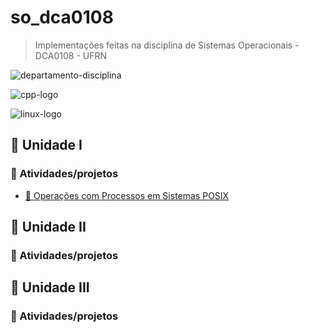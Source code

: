 # so_dca0108

> Implementações feitas na disciplina de Sistemas Operacionais - DCA0108 - UFRN

![departamento-disciplina](https://img.shields.io/badge/dca-Sistemas_operacionais-blue?style=for-the-badge)

![cpp-logo](https://img.shields.io/badge/c++-black?style=for-the-badge)

![linux-logo](https://img.shields.io/badge/linux-yellow?style=for-the-badge&logo=linux&logoColor=black)

## 🚀 Unidade I

### 🎯 Atividades/projetos
- [📌 Operações com Processos em Sistemas POSIX]()

## 🚀 Unidade II

### 🎯 Atividades/projetos

## 🚀 Unidade III

### 🎯 Atividades/projetos